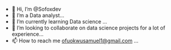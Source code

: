 - 👋 Hi, I’m @Sofoxdev
- 👀 I’m a Data analyst...
- 🌱 I’m currently learning Data science ...
- 💞️ I’m looking to collaborate on data science projects for a lot of experience...
- 📫 How to reach me ofuokwusamuel1@gmail.com ...

<!---
Sofoxdev/Sofoxdev is a ✨ special ✨ repository because its `README.md` (this file) appears on your GitHub profile.
You can click the Preview link to take a look at your changes.
--->
